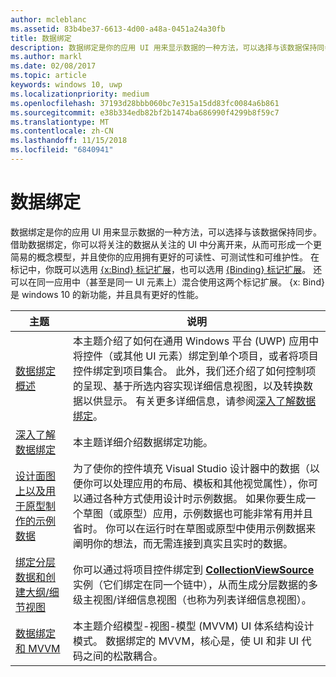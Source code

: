```yaml
---
author: mcleblanc
ms.assetid: 83b4be37-6613-4d00-a48a-0451a24a30fb
title: 数据绑定
description: 数据绑定是你的应用 UI 用来显示数据的一种方法，可以选择与该数据保持同步。
ms.author: markl
ms.date: 02/08/2017
ms.topic: article
keywords: windows 10, uwp
ms.localizationpriority: medium
ms.openlocfilehash: 37193d28bbb060bc7e315a15dd83fc0084a6b861
ms.sourcegitcommit: e38b334edb82bf2b1474ba686990f4299b8f59c7
ms.translationtype: MT
ms.contentlocale: zh-CN
ms.lasthandoff: 11/15/2018
ms.locfileid: "6840941"
---
```

# <a name="data-binding"></a>数据绑定

数据绑定是你的应用 UI 用来显示数据的一种方法，可以选择与该数据保持同步。 借助数据绑定，你可以将关注的数据从关注的 UI 中分离开来，从而可形成一个更简易的概念模型，并且使你的应用拥有更好的可读性、可测试性和可维护性。 在标记中，你既可以选用 [{x:Bind} 标记扩展](https://msdn.microsoft.com/library/windows/apps/Mt204783)，也可以选用 [{Binding} 标记扩展](https://msdn.microsoft.com/library/windows/apps/Mt204782)。 还可以在同一应用中（甚至是同一 UI 元素上）混合使用这两个标记扩展。 {x: Bind} 是 windows 10 的新功能，并且具有更好的性能。

| 主题 | 说明 |
|-------|-------------|
| [数据绑定概述](data-binding-quickstart.md) | 本主题介绍了如何在通用 Windows 平台 (UWP) 应用中将控件（或其他 UI 元素）绑定到单个项目，或者将项目控件绑定到项目集合。 此外，我们还介绍了如何控制项的呈现、基于所选内容实现详细信息视图，以及转换数据以供显示。 有关更多详细信息，请参阅[深入了解数据绑定](data-binding-in-depth.md)。 | 
| [深入了解数据绑定](data-binding-in-depth.md) | 本主题详细介绍数据绑定功能。 |
| [设计面图上以及用于原型制作的示例数据](displaying-data-in-the-designer.md) | 为了使你的控件填充 Visual Studio 设计器中的数据（以便你可以处理应用的布局、模板和其他视觉属性），你可以通过各种方式使用设计时示例数据。 如果你要生成一个草图（或原型）应用，示例数据也可能非常有用并且省时。 你可以在运行时在草图或原型中使用示例数据来阐明你的想法，而无需连接到真实且实时的数据。 |
| [绑定分层数据和创建大纲/细节视图](how-to-bind-to-hierarchical-data-and-create-a-master-details-view.md) | 你可以通过将项目控件绑定到 [<strong>CollectionViewSource</strong>](https://msdn.microsoft.com/library/windows/apps/BR209833) 实例（它们绑定在同一个链中），从而生成分层数据的多级主视图/详细信息视图（也称为列表详细信息视图）。 |
| [数据绑定和 MVVM](data-binding-and-mvvm.md) | 本主题介绍模型-视图-模型 (MVVM) UI 体系结构设计模式。 数据绑定的 MVVM，核心是，使 UI 和非 UI 代码之间的松散耦合。 |
